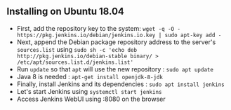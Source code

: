 
## Installing on **Ubuntu 18.04**

- First, add the repository key to the system: `wget -q -O - https://pkg.jenkins.io/debian/jenkins.io.key | sudo apt-key add -`
- Next, append the Debian package repository address to the server's `sources.list` using `sudo sh -c 'echo deb http://pkg.jenkins.io/debian-stable binary/ > /etc/apt/sources.list.d/jenkins.list'`
- Run `update` so that `apt` will use the new repository : `sudo apt update`
- Java 8 is needed : `apt-get install openjdk-8-jdk`
- Finally, install Jenkins and its dependencies : `sudo apt install jenkins`
- Let's start Jenkins using `systemctl start jenkins`
- Access Jenkins WebUI using <IPAddress>:8080 on the browser
